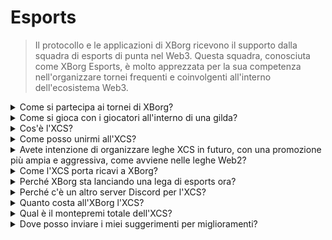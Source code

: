 # Esports

> Il protocollo e le applicazioni di XBorg ricevono il supporto dalla squadra di esports di punta nel Web3. Questa squadra, conosciuta come XBorg Esports, è molto apprezzata per la sua competenza nell'organizzare tornei frequenti e coinvolgenti all'interno dell'ecosistema Web3.

<details>

<summary>Come si partecipa ai tornei di XBorg?</summary>

Chiunque può partecipare ai nostri tornei. La maggior parte dei tornei si svolgerà su Community Gaming.

</details>

<details>

<summary>Come si gioca con i giocatori all'interno di una gilda?</summary>

Puoi trovare i giocatori del nostro clan sul nostro server [Discord](https://discord.com/invite/xborg). Inizia selezionando i ruoli pertinenti e poi vai ai canali di gioco appropriati. Ci sono sempre giocatori entusiasti di unirsi all'azione. Per unirti alle nostre gilde competitive, è richiesta anzianità e abilità.

</details>

<details>

<summary>Cos'è l'XCS?</summary>

L'Xtream Championship Series (XCS) è la prima lega di esports multi-gioco nel Web3 con un premio in denaro di **$100.000**. Per saperne di più sull'XCS, visita [https://www.xborg.com/xtreme-championship-series](https://www.xborg.com/xtreme-championship-series).

</details>

<details>

<summary>Come posso unirmi all'XCS?</summary>

Inizia registrandoti per i tornei pertinenti. Tutti i tornei possono essere trovati [qui](https://www.xborg.com/xtreme-championship-series).

</details>

<details>

<summary>Avete intenzione di organizzare leghe XCS in futuro, con una promozione più ampia e aggressiva, come avviene nelle leghe Web2?</summary>

Infatti, il nostro team sta attualmente creando una lega attentamente progettata che comprenderà un ambito significativamente più ampio, con la partecipazione di molte squadre e giocatori di esports tradizionali. La data di lancio prevista per questa iniziativa è fissata per il 2024.

</details>

<details>

<summary>Come l'XCS porta ricavi a XBorg?</summary>

Attraverso il sostegno di sponsor. I ricavi totali derivati dalla lega ammontano a **$300.000**.

</details>

<details>

<summary>Perché XBorg sta lanciando una lega di esports ora?</summary>

Questo meccanismo di crescita è uno strumento potente per rafforzare il nostro prodotto ed espandere la nostra comunità. In particolare, contribuisce ad aumentare la consapevolezza e l'esposizione dei giocatori e dei fan del Web3, sottolineando i vantaggi e le opportunità offerte da questo innovativo dominio tecnologico.

</details>

<details>

<summary>Perché c'è un altro server Discord per l'XCS?</summary>

Per semplificare e accelerare l'esperienza complessiva, abbiamo preso in considerazione le diverse preferenze e priorità della comunità di XBorg. Riconoscendo che alcuni membri della comunità potrebbero non voler partecipare all'XCS, e viceversa, abbiamo adottato misure per garantire una maggiore flessibilità e autonomia.

</details>

<details>

<summary>Quanto costa all'XBorg l'XCS?</summary>

L'XCS è un evento redditizio grazie ai nostri partner e sponsor. Non possiamo specificare l'importo esatto del profitto.

</details>

<details>

<summary>Qual è il montepremi totale dell'XCS?</summary>

Il montepremi totale è di **$100.000**, distribuito su **cinque giochi**.

</details>

<details>

<summary>Dove posso inviare i miei suggerimenti per miglioramenti?</summary>

Apprezziamo sinceramente i feedback e puoi inviare eventuali commenti e suggerimenti direttamente sul nostro server [Discord](https://discord.gg/xborg). Il nostro team e i moderatori sono sempre disponibili per assisterti.

</details>